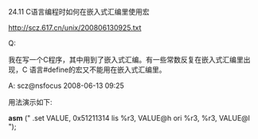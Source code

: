 24.11 C语言编程时如何在嵌入式汇编里使用宏

http://scz.617.cn/unix/200806130925.txt

Q:

我在写一个C程序，其中用到了嵌入式汇编。有一些常数反复在嵌入式汇编里出现，C
语言#define的宏又不能用在嵌入式汇编里。

A: scz@nsfocus 2008-06-13 09:25

用法演示如下:

__asm__
("
.set    VALUE, 0x51211314
lis     %r3, VALUE@h
ori     %r3, %r3, VALUE@l
");
